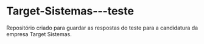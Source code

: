 # Target-Sistemas---teste
Repositório criado para guardar as respostas do teste para a candidatura da empresa Target Sistemas.
